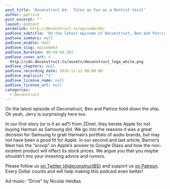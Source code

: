 ```yaml
---
post_title: 'Deconstruct 64:  Tales as Fun as a Dentist Visit'
author: patrice
post_excerpt: ""
layout: podcast
permalink: http://deconstruct.tv/episode/64/
podlove_subtitle: 'On the latest episode of Deconstruct, Ben and Patrice hold down the ship. Oh yeah, Jerry is surprisingly here too. They ponder what companies Apple should buy... all zero of them!'
podlove_summary: null
podlove_enable: null
podlove_slug: episode63
podlove_duration: 00:48:04.261
podlove_cover_art: >
  http://cdn.deconstruct.tv/assets/deconstruct_logo_white.png
podlove_chapters: null
podlove_recording_date: 2016-11-13 00:00:00
podlove_explicit: "1"
podlove_license_name: null
podlove_license_url: null
categories:
  - Deconstruct
---
```

<p>On the latest episode of Deconstruct, Ben and Patrice hold down the ship. Oh yeah, Jerry is surprisingly here too.</p>
<p>In our first story (or is it an ad?) from ZDnet, they berate Apple for not buying Harman as Samsung did.  We go into the reasons it was a great decision for Samsung to grab Harman’s portfolio of audio brands, but may not have been a good fit for Apple.  In our second and last article, Barron’s Next has the “scoop” on Apple’s answer to Google Glass and how the non-existent product will effect its stock prices.  We argue you that you maybe shouldn’t mix your investing advice and rumors.</p>
<p>
Please follow us <a href="http://twitter.com/deconstructBS">on Twitter (@deconstructBS)</a> and support us <a href="http://patreon.com/deconstruct">on Patreon</a>. Every Dollar counts and will help making this podcast even better!
</p>
<p>Ad music: "Drive" by Nicolai Heidlas</p>